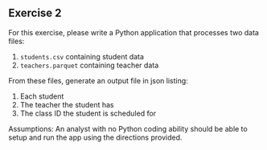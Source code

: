 ## Exercise 2  

For this exercise, please write a Python application that processes 
two data files:

1. `students.csv` containing student data
2. `teachers.parquet` containing teacher data

From these files, generate an output file in json listing:

1. Each student
2. The teacher the student has
3. The class ID the student is scheduled for

Assumptions:
An analyst with no Python coding ability should be able to setup and run the 
app using the directions provided.